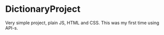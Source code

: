 # DictionaryProject
 Very simple project, plain JS, HTML and CSS. This was my first time using API-s.
